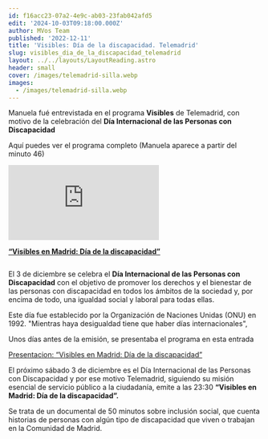 ```yaml
---
id: f16acc23-07a2-4e9c-ab03-23fab042afd5
edit: '2024-10-03T09:18:00.000Z'
author: MVos Team
published: '2022-12-11'
title: 'Visibles: Día de la discapacidad. Telemadrid'
slug: visibles_dia_de_la_discapacidad_telemadrid
layout: ../../layouts/LayoutReading.astro
header: small
cover: /images/telemadrid-silla.webp
images:
  - /images/telemadrid-silla.webp
---
```


Manuela fué entrevistada en el programa **Visibles** de Telemadrid, con motivo de la celebración del **Día Internacional de las Personas con Discapacidad**


Aquí puedes ver el programa completo (Manuela aparece a partir del minuto 46)


<iframe src='http://players.brightcove.net/104403117001/Lti7DzQ054_default/index.html?videoId=6316122537112' allowfullscreen frameborder=0></iframe>


[**“Visibles en Madrid: Día de la discapacidad”**](https://www.telemadrid.es/programas/visibles/Visibles-Dia-de-la-discapacidad-2-2508669152--20221124115200.html)


<figure><img src="/images/telemadrid-silla.webp" alt=""><figcaption align="left"></figcaption></figure>


El 3 de diciembre se celebra el **Día Internacional de las Personas con Discapacidad** con el objetivo de promover los derechos y el bienestar de las personas con discapacidad en todos los ámbitos de la sociedad y, por encima de todo, una igualdad social y laboral para todas ellas.


Este día fue establecido por la Organización de Naciones Unidas (ONU) en 1992. "Mientras haya desigualdad tiene que haber días internacionales",


Unos días antes de la emisión, se presentaba el programa en esta entrada


[Presentacion: “Visibles en Madrid: Día de la discapacidad”](https://www.telemadrid.es/corporativo/sala-de-prensa/Visibles-en-Madrid-Dia-de-la-discapacidad-0-2509849015--20221128015912.html)


El próximo sábado 3 de diciembre es el Día Internacional de las Personas con Discapacidad y por ese motivo Telemadrid, siguiendo su misión esencial de servicio público a la ciudadanía, emite a las 23:30 **“Visibles en Madrid: Día de la discapacidad”.**


Se trata de un documental de 50 minutos sobre inclusión social, que cuenta historias de personas con algún tipo de discapacidad que viven o trabajan en la Comunidad de Madrid.

